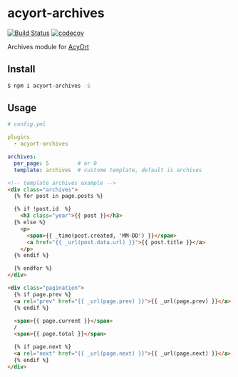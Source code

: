 # acyort-archives

[![Build Status](https://travis-ci.org/acyortjs/acyort-archives.svg?branch=master)](https://travis-ci.org/acyortjs/acyort-archives)
[![codecov](https://codecov.io/gh/acyortjs/acyort-archives/branch/master/graph/badge.svg)](https://codecov.io/gh/acyortjs/acyort-archives)

Archives module for [AcyOrt](https://github.com/acyortjs/acyort)

## Install

```bash
$ npm i acyort-archives -S
```

## Usage

```yml
# config.yml

plugins
  - acyort-archives

archives:
  per_page: 5         # or 0
  template: archives  # custome template, default is archives
```

```html
<!-- template archives example -->
<div class="archives">
  {% for post in page.posts %}

  {% if !post.id  %}
    <h3 class="year">{{ post }}</h3>
  {% else %}
    <p>
      <span>{{ _time(post.created, 'MM-DD') }}</span>
      <a href="{{ _url(post.data.url) }}">{{ post.title }}</a>
    </p>
  {% endif %}

  {% endfor %}
</div>

<div class="pagination">
  {% if page.prev %}
  <a rel="prev" href="{{ _url(page.prev) }}">{{ _url(page.prev) }}</a>
  {% endif %}

  <span>{{ page.current }}</span>
  /
  <span>{{ page.total }}</span>

  {% if page.next %}
  <a rel="next" href="{{ _url(page.next) }}">{{ _url(page.next) }}</a>
  {% endif %}
</div>

```
